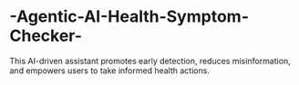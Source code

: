 # -Agentic-AI-Health-Symptom-Checker-
This AI-driven assistant promotes early detection, reduces misinformation, and empowers users to take  informed health actions. 
